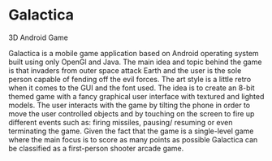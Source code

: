 # Galactica
3D Android Game

Galactica is a mobile game application based on Android operating system built using only OpenGl and Java. The main idea and topic behind the game is that invaders from outer space attack Earth and the user is the sole person capable of fending off the evil forces. The art style is a little retro when it comes to the GUI and the font used. The idea is to create an 8-bit themed game with a fancy graphical user interface with textured and lighted models. The user interacts with the game by tilting the phone in order to move the user controlled objects and by touching on the screen to fire up different events such as: firing missiles, pausing/ resuming or even terminating the game. Given the fact that the game is a single-level game where the main focus is to score as many points as possible Galactica can be classified as a first-person shooter arcade game.  